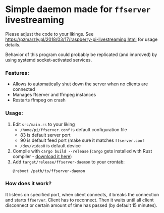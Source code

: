 # Simple daemon made for `ffserver` livestreaming

Please adjust the code to your likings. See https://pzmarzly.pl/2018/03/17/raspberry-pi-livestreaming.html for usage details.

Behavior of this program could probably be replicated (and improved) by using systemd socket-activated services.

### Features:

- Allows to automatically shut down the server when no clients are connected
- Manages ffserver and ffmpeg instances
- Restarts ffmpeg on crash

### Usage:

1. Edit `src/main.rs` to your liking
   - `/home/pi/ffserver.conf` is default configuration file
   - 83 is default server port
   - 90 is default feed port (make sure it matches `ffserver.conf`
   - `/dev/video0` is default device
2. Compile with `cargo build --release` (`cargo` gets installed with Rust compiler - [download it here](https://www.rust-lang.org/en-US/install.html))
3. Add `target/release/ffserver-daemon` to your crontab:
   ```
   @reboot /path/to/ffserver-daemon
   ```

### How does it work?

It listens on specified port, when client connects, it breaks the connection and starts `ffserver`. Client has to reconnect. Then it waits until all client disconnect or certain amount of time has passed (by default 15 minutes).
